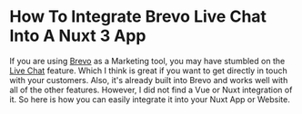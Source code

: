 # How To Integrate Brevo Live Chat Into A Nuxt 3 App

If you are using [Brevo](https://brevo.com) as a Marketing tool, you may have stumbled on the [Live Chat](brevo.com/features/live-chat/) feature. Which I think is great if you want to get directly in touch with your customers. Also, it's already built into Brevo and works well with all of the other features. However, I did not find a Vue or Nuxt integration of it. So here is how you can easily integrate it into your Nuxt App or Website.
